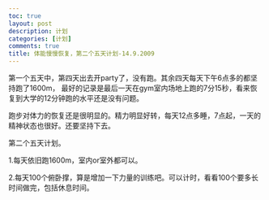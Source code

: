 ```yaml
---
toc: true
layout: post
description: 计划
categories: [计划]
comments: true
title: 体能慢慢恢复，第二个五天计划-14.9.2009
---
```


第一个五天中，第四天出去开party了，没有跑。其余四天每天下午6点多的都坚持跑了1600m， 最好的记录是最后一天在gym室内场地上跑的7分15秒，看来恢复到大学的12分钟跑的水平还是没有问题。

跑步对体力的恢复还是很明显的。精力明显好转，每天12点多睡，7点起，一天的精神状态也很好。还要坚持下去。

第二个五天计划。

1.每天依旧跑1600m，室内or室外都可以。

2.每天100个俯卧撑，算是增加一下力量的训练吧。可以计时，看看100个要多长时间做完，包括休息时间。

